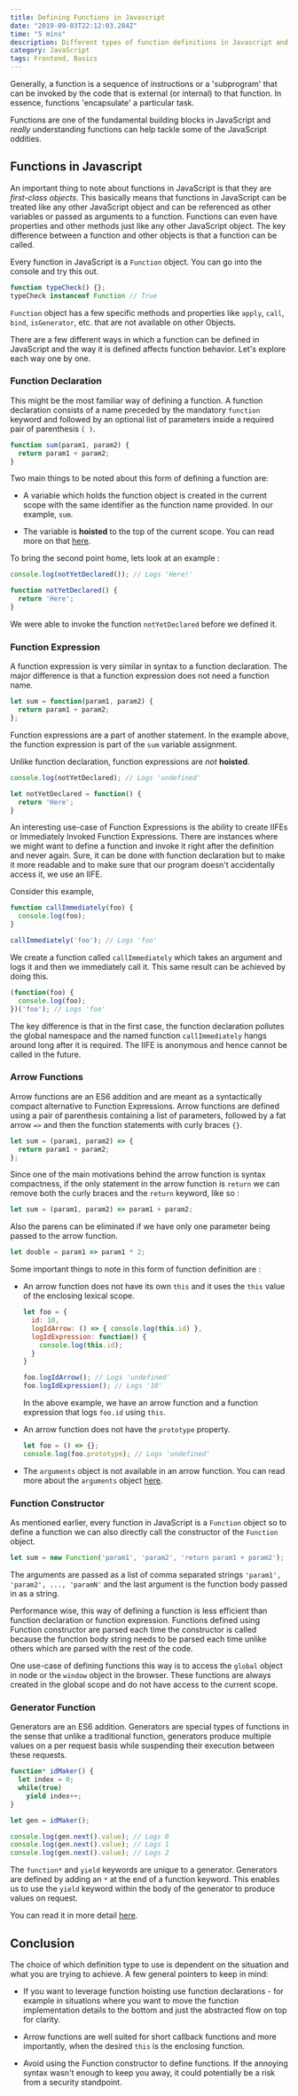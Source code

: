 ```yaml
---
title: Defining Functions in Javascript
date: "2019-09-03T22:12:03.284Z"
time: "5 mins"
description: Different types of function definitions in Javascript and their consequences
category: JavaScript
tags: Frontend, Basics
---
```


Generally, a function is a sequence of instructions or a 'subprogram' that can be invoked by the code that is external (or internal) to that function. In essence, functions 'encapsulate' a particular task.

Functions are one of the fundamental building blocks in JavaScript and _really_ understanding functions can help tackle some of the JavaScript oddities.

## Functions in Javascript

An important thing to note about functions in JavaScript is that they are
_first-class objects_. This basically means that functions in JavaScript can be treated like any other JavaScript object and can be referenced as other variables or passed as arguments to a function. Functions can even have properties and other methods just like any other JavaScript object. The key difference between a function and other objects is that a function can be called.

Every function in JavaScript is a `Function` object. You can go into the console and try this out.

```javascript
function typeCheck() {};
typeCheck instanceof Function // True
```

`Function` object has a few specific methods and properties like `apply`, `call`, `bind`, `isGenerator`, etc. that are not available on other Objects.

There are a few different ways in which a function can be defined in JavaScript and the way it is defined affects function behavior. Let's explore each way one by one.

### Function Declaration

This might be the most familiar way of defining a function. A function declaration consists of a name preceded by the mandatory `function` keyword and followed by an optional list of parameters inside a required pair of parenthesis `( )`.

```javascript
function sum(param1, param2) {
  return param1 + param2;
}
```

Two main things to be noted about this form of defining a function are:

-   A variable which holds the function object is created in the current scope with the same identifier as the function name provided. In our example, `sum`.

-   The variable is **hoisted** to the top of the current scope. You can read more on that [here](https://www.yagrawal.com/hoisting-in-javascript).

To bring the second point home, lets look at an example :

```javascript
console.log(notYetDeclared()); // Logs 'Here!'

function notYetDeclared() {
  return 'Here';
}
```

We were able to invoke the function `notYetDeclared` before we defined it.

### Function Expression

A function expression is very similar in syntax to a function declaration. The major difference is that a function expression does not need a function name.

```javascript
let sum = function(param1, param2) {
  return param1 + param2;
};
```

Function expressions are a part of another statement. In the example above, the function expression is part of the `sum` variable assignment.

Unlike function declaration, function expressions are _not_ **hoisted**.

```javascript
console.log(notYetDeclared); // Logs 'undefined'

let notYetDeclared = function() {
  return 'Here';
}
```

An interesting use-case of Function Expressions is the ability to create IIFEs or Immediately Invoked Function Expressions. There are instances where we might want to define a function and invoke it right after the definition and never again. Sure, it can be done with function declaration but to make it more readable and to make sure that our program doesn't accidentally access it, we use an IIFE.

Consider this example,

```javascript
function callImmediately(foo) {
  console.log(foo);
}

callImmediately('foo'); // Logs 'foo'
```

We create a function called `callImmediately` which takes an argument and logs it and then we immediately call it. This same result can be achieved by doing this.

```javascript
(function(foo) {
  console.log(foo);
})('foo'); // Logs 'foo'
```

The key difference is that in the first case, the function declaration pollutes the global namespace and the named function `callImmediately` hangs around long after it is required. The IIFE is anonymous and hence cannot be called in the future.

### Arrow Functions

Arrow functions are an ES6 addition and are meant as a syntactically compact alternative to Function Expressions. Arrow functions are defined using a pair of parenthesis containing a list of parameters, followed by a fat arrow `=>` and then the function statements with curly braces `{}`.

```javascript
let sum = (param1, param2) => {
  return param1 + param2;
};
```

Since one of the main motivations behind the arrow function is syntax compactness, if the only statement in the arrow function is `return` we can remove both the curly braces and the `return` keyword, like so :

```javascript
let sum = (param1, param2) => param1 + param2;
```

Also the parens can be eliminated if we have only one parameter being passed to the arrow function.

```javascript
let double = param1 => param1 * 2;
```

Some important things to note in this form of function definition are :

-   An arrow function does not have its own `this` and it uses the `this` value of the enclosing lexical scope.

    ```javascript
    let foo = {
      id: 10,
      logIdArrow: () => { console.log(this.id) },
      logIdExpression: function() {
        console.log(this.id);
      }
    }

    foo.logIdArrow(); // Logs 'undefined'
    foo.logIdExpression(); // Logs '10'
    ```

    In the above example, we have an arrow function and a function expression that logs `foo.id` using `this`.

-   An arrow function does not have the `prototype` property.

    ```javascript
    let foo = () => {};
    console.log(foo.prototype); // Logs 'undefined'
    ```

-   The `arguments` object is not available in an arrow function. You can read more about the `arguments` object [here](https://www.yagrawal.com/parameters-&-arguments-in-javascript).

### Function Constructor

As mentioned earlier, every function in JavaScript is a `Function` object so to define a function we can also directly call the constructor of the `Function` object.

```javascript
let sum = new Function('param1', 'param2', 'return param1 + param2');
```

The arguments are passed as a list of comma separated strings `'param1', 'param2', ..., 'paramN'` and the last argument is the function body passed in as a string.   

Performance wise, this way of defining a function is less efficient than function declaration or function expression. Functions defined using Function constructor are parsed each time the constructor is called because the function body string needs to be parsed each time unlike others which are parsed with the rest of the code.  

One use-case of defining functions this way is to access the `global` object in node or the `window` object in the browser. These functions are always created in the global scope and do not have access to the current scope.

### Generator Function

Generators are an ES6 addition. Generators are special types of functions in the sense that unlike a traditional function, generators produce multiple values on a per request basis while suspending their execution between these requests.

```javascript
function* idMaker() {
  let index = 0;
  while(true)
    yield index++;
}

let gen = idMaker();

console.log(gen.next().value); // Logs 0
console.log(gen.next().value); // Logs 1
console.log(gen.next().value); // Logs 2
```

The `function*` and `yield` keywords are unique to a generator. Generators are defined by adding an `*` at the end of a function keyword. This enables us to use the `yield` keyword within the body of the generator to produce values on request.

You can read it in more detail [here](https://www.yagrawal.com/generators-in-javascript).

## Conclusion

The choice of which definition type to use is dependent on the situation and what you are trying to achieve. A few general pointers to keep in mind:

-   If you want to leverage function hoisting use function declarations - for example in situations where you want to move the function implementation details to the bottom and just the abstracted flow on top for clarity.

-   Arrow functions are well suited for short callback functions and more importantly, when the desired `this` is the enclosing function.

-   Avoid using the Function constructor to define functions. If the annoying syntax wasn't enough to keep you away, it could potentially be a risk from a security standpoint.

